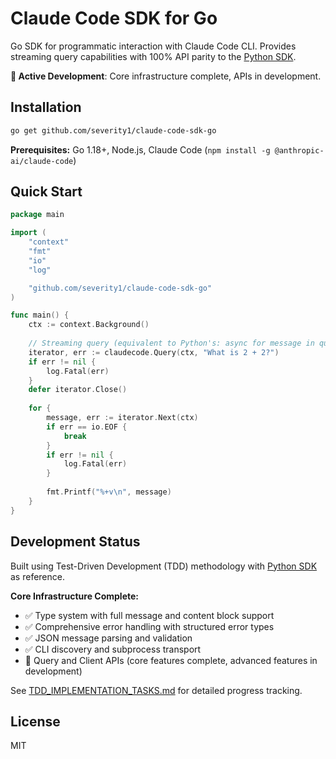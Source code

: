 # Claude Code SDK for Go

Go SDK for programmatic interaction with Claude Code CLI. Provides streaming query capabilities with 100% API parity to the [Python SDK](https://docs.anthropic.com/en/docs/claude-code/sdk).

**🚧 Active Development**: Core infrastructure complete, APIs in development.

## Installation

```bash
go get github.com/severity1/claude-code-sdk-go
```

**Prerequisites:** Go 1.18+, Node.js, Claude Code (`npm install -g @anthropic-ai/claude-code`)

## Quick Start

```go
package main

import (
    "context"
    "fmt"
    "io"
    "log"

    "github.com/severity1/claude-code-sdk-go"
)

func main() {
    ctx := context.Background()
    
    // Streaming query (equivalent to Python's: async for message in query(...))
    iterator, err := claudecode.Query(ctx, "What is 2 + 2?")
    if err != nil {
        log.Fatal(err)
    }
    defer iterator.Close()
    
    for {
        message, err := iterator.Next(ctx)
        if err == io.EOF {
            break
        }
        if err != nil {
            log.Fatal(err)
        }
        
        fmt.Printf("%+v\n", message)
    }
}
```

## Development Status

Built using Test-Driven Development (TDD) methodology with [Python SDK](https://docs.anthropic.com/en/docs/claude-code/sdk) as reference.

**Core Infrastructure Complete:**
- ✅ Type system with full message and content block support
- ✅ Comprehensive error handling with structured error types  
- ✅ JSON message parsing and validation
- ✅ CLI discovery and subprocess transport
- 🚧 Query and Client APIs (core features complete, advanced features in development)

See [TDD_IMPLEMENTATION_TASKS.md](TDD_IMPLEMENTATION_TASKS.md) for detailed progress tracking.

## License

MIT
